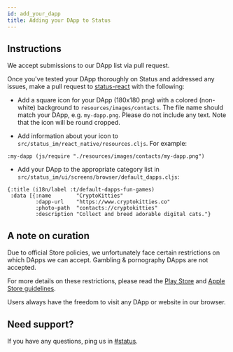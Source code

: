```yaml
---
id: add_your_dapp
title: Adding your DApp to Status
---
```

## Instructions

We accept submissions to our DApp list via pull request. 

Once you've tested your DApp thoroughly on Status and addressed any issues, make a pull request to [status-react](https://github.com/status-im/status-react) with the following:

- Add a square icon for your DApp (180x180 png) with a colored (non-white) background to `resources/images/contacts`. The file name should match your DApp, e.g. `my-dapp.png`. Please do not include any text. Note that the icon will be round cropped.

- Add information about your icon to `src/status_im/react_native/resources.cljs`. For example:
```
:my-dapp (js/require "./resources/images/contacts/my-dapp.png")
```
- Add your DApp to the appropriate category list in  `src/status_im/ui/screens/browser/default_dapps.cljs`:

```
{:title (i18n/label :t/default-dapps-fun-games)
 :data [{:name        "CryptoKitties"
         :dapp-url    "https://www.cryptokitties.co"
         :photo-path  "contacts://cryptokitties"
         :description "Collect and breed adorable digital cats."}
```

## A note on curation

Due to official Store policies, we unfortunately face certain restrictions on which DApps we can accept. Gambling & pornography DApps are not accepted.

For more details on these restrictions, please read the [Play Store](https://play.google.com/about/restricted-content/) and [Apple Store guidelines](https://developer.apple.com/app-store/review/guidelines/).

Users always have the freedom to visit any DApp or website in our browser.

## Need support?

If you have any questions, ping us in [#status](https://get.status.im/chat/public/status).
